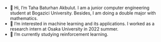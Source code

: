 - 👋 Hi, I’m Taha Baturhan Akbulut. I am a junior computer engineering student at Bogazici University. Besides, I am doing a double major with mathematics.
- 👀 I’m interested in machine learning and its applications. I worked as a research intern at Osaka University in 2022 summer.
- 🌱 I’m currently studying reinforcement learning.


